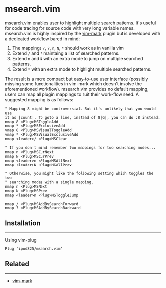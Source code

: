 msearch.vim
=============

msearch.vim enables user to highlight multiple search patterns. It's useful for code tracing for source code with very long variable names. msearch.vim is highly inspired by the [vim-mark](https://github.com/inkarkat/vim-mark) plugin but is developed with a dedicated workflow bared in mind:

1. The mappings `/`, `?`, `n`, `N`, `*` should work as in vanilla vim.
2. Extend `/` and `?` maintaing a list of searched patterns.
3. Extend `n` and `N` with an extra mode to jump on multiple searched patterns.
4. Extend `*` with an extra mode to highlight multiple searched patterns.

The result is a more compact but easy-to-use user interface (possibly missing some functionalities in vim-mark which doesn't involve the aforementioned workflow). msearch.vim provides no default mapping, users can map all plugin mappings to suit their work-flow need. A suggested mapping is as follows:

```vim
" Mapping 8 might be controversial. But it's unlikely that you would use
it as |count|. To goto a line, instead of 8|G|, you can do :8 instead.
nmap 8 <Plug>MSToggleAdd
nmap * <Plug>MSExclusiveAdd
vmap 8 <Plug>MSVisualToggleAdd
vmap * <Plug>MSVisualExclusiveAdd
nmap <leader>/ <Plug>MSClear

" If you don't mind remember two mappings for two searching modes...
nmap n <Plug>MSCurNext
nmap N <Plug>MSCurPrev
nmap <leader>n <Plug>MSAllNext
nmap <leader>N <Plug>MSAllPrev

" Otherwise, you might like the following setting which toggles the two
" searching modes with a single mapping.
nmap n <Plug>MSNext
nmap N <Plug>MSPrev
nmap <leader>n <Plug>MSToggleJump

nmap / <Plug>MSAddBySearchForward
nmap ? <Plug>MSAddBySearchBackward
```

## Installation
------------

Using vim-plug

```viml
Plug 'ipod825/msearch.vim'
```


## Related
------------
- [vim-mark](https://github.com/inkarkat/vim-mark)
